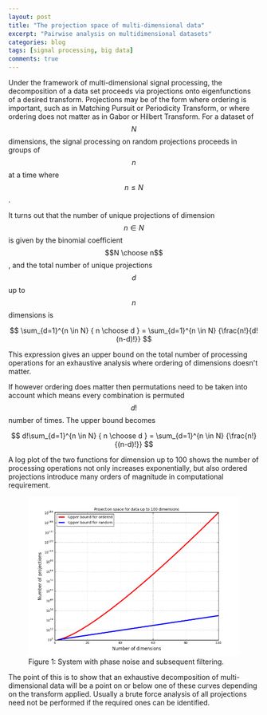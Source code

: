 ```yaml
---
layout: post
title: "The projection space of multi-dimensional data"
excerpt: "Pairwise analysis on multidimensional datasets"
categories: blog
tags: [signal processing, big data]
comments: true
---
```


Under the framework of multi-dimensional signal processing, the decomposition of a data set proceeds via projections onto eigenfunctions of a desired transform.  Projections may be of the form where ordering is important, such as in Matching Pursuit or Periodicity Transform, or where ordering does not matter as in Gabor or Hilbert Transform.  For a dataset of $$N$$ dimensions, the signal processing on random projections proceeds in groups of $$n$$ at a time where $$n \leq N$$.

It turns out that the number of unique projections of dimension $$n\in N$$ is given by the binomial coefficient $$N \choose n$$, and the total number of unique projections $$d$$ up to $$n$$ dimensions is

$$
\sum_{d=1}^{n \in N} { n \choose d } = \sum_{d=1}^{n \in N} {\frac{n!}{d!(n-d)!}}
$$

This expression gives an upper bound on the total number of processing operations for an exhaustive analysis where ordering of dimensions doesn't matter.

If however ordering does matter then permutations need to be taken into account which means every combination is permuted $$d!$$ number of times.  The upper bound becomes

$$
d!\sum_{d=1}^{n \in N} { n \choose d } = \sum_{d=1}^{n \in N} {\frac{n!}{(n-d)!}}
$$

A log plot of the two functions for dimension up to 100 shows the number of processing operations not only increases exponentially, but also ordered projections introduce many orders of magnitude in computational requirement.


<figure class="center">
	<a href="/images/ProjLimits.png"><img src="/images/ProjLimits.png" alt="image"></a>
	<figcaption>Figure 1: System with phase noise and subsequent filtering.</figcaption>
</figure>

The point of this is to show that an exhaustive decomposition of multi-dimensional data will be a point on or below one of these curves depending on the transform applied.  Usually a brute force analysis of all projections need not be performed if the required ones can be identified.

